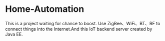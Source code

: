 # Home-Automation
This is a project waiting for chance to boost.
Use ZigBee、WiFi、BT、RF to connect things into the Internet.And this IoT backend server created by Java EE.

